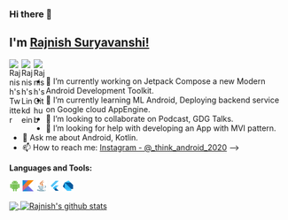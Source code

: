 ### Hi there 👋

## I'm [Rajnish Suryavanshi!](https://www.instagram.com/think_android_2020/)


<a href="https://twitter.com/rajnishsuryavan">
  <img align="left" alt="Rajnish's Twitter" width="22px" src="https://cdn.jsdelivr.net/npm/simple-icons@v3/icons/twitter.svg" />
</a>
<a href="https://www.linkedin.com/in/rajnish-suryavanshi/">
  <img align="left" alt="Rajnish's Linkdein" width="22px" src="https://cdn.jsdelivr.net/npm/simple-icons@v3/icons/linkedin.svg" />
</a>
<a href="https://github.com/Rajnish23">
  <img align="left" alt="Rajnish's Github" width="22px" src="https://cdn.jsdelivr.net/npm/simple-icons@v3/icons/github.svg" />
</a>
<br/>

- 🔭 I’m currently working on Jetpack Compose a new Modern Android Development Toolkit.
- 🌱 I’m currently learning ML Android, Deploying backend service on Google cloud AppEngine.
- 👯 I’m looking to collaborate on Podcast, GDG Talks.
- 🤔 I’m looking for help with developing an App with MVI pattern.
- 💬 Ask me about Android, Kotlin.
- 📫 How to reach me: [Instagram - @_think_android_2020](https://www.instagram.com/think_android_2020/)
-->

**Languages and Tools:**  

<code><img height="20" src="https://raw.githubusercontent.com/github/explore/80688e429a7d4ef2fca1e82350fe8e3517d3494d/topics/android/android.png"></code>
<code><img height="20" src="https://raw.githubusercontent.com/github/explore/80688e429a7d4ef2fca1e82350fe8e3517d3494d/topics/kotlin/kotlin.png"></code>
<code><img height="20" src="https://raw.githubusercontent.com/github/explore/80688e429a7d4ef2fca1e82350fe8e3517d3494d/topics/java/java.png"></code>
<code><img height="20" src="https://raw.githubusercontent.com/github/explore/80688e429a7d4ef2fca1e82350fe8e3517d3494d/topics/flutter/flutter.png"></code>
<code><img height="20" src="https://raw.githubusercontent.com/github/explore/80688e429a7d4ef2fca1e82350fe8e3517d3494d/topics/dart/dart.png"></code>

<a href="https://github.com/Gurupreet">
  <img align="center" src="https://github-readme-stats.vercel.app/api/top-langs/?username=Rajnish23&theme=light&hide_langs_below=1" />
</a>
<a href="https://github.com/Gurupreet">
 <img align="center" src="https://github-readme-stats.vercel.app/api?username=Rajnish23&show_icons=true&theme=light&line_height=27" alt="Rajnish's github stats"/>

